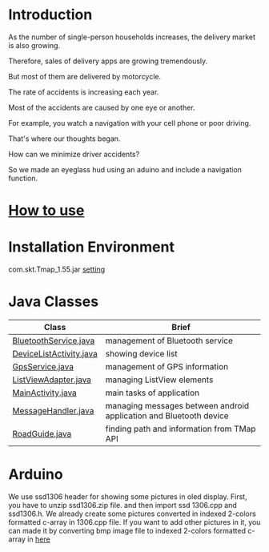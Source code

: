 # Introduction


As the number of single-person households increases, the delivery market is also growing.

Therefore, sales of delivery apps are growing tremendously.

But most of them are delivered by motorcycle.

The rate of accidents is increasing each year.


Most of the accidents are caused by one eye or another.

For example, you watch a navigation with your cell phone or poor driving.

That's where our thoughts began.

How can we minimize driver accidents?

So we made an eyeglass hud using an aduino and include a navigation function.


# [How to use](https://github.com/kjw217/SafeNavi/wiki/HowToUse)

# Installation Environment
com.skt.Tmap_1.55.jar [setting](http://tmapapi.sktelecom.com/main.html#android/guide/androidGuide.sample1)

# Java Classes
**Class** | **Brief**
---|---
[BluetoothService.java](https://github.com/kjw217/SafeNavi/wiki/BluetoothService) | management of Bluetooth service
[DeviceListActivity.java](https://github.com/kjw217/SafeNavi/wiki/DeviceListActivity) | showing device list
[GpsService.java](https://github.com/kjw217/SafeNavi/wiki/GpsService) | management of GPS information
[ListViewAdapter.java](https://github.com/kjw217/SafeNavi/wiki/ListViewAdapter) | managing ListView elements
[MainActivity.java](https://github.com/kjw217/SafeNavi/wiki/MainActivity) | main tasks of application
[MessageHandler.java](https://github.com/kjw217/SafeNavi/wiki/MessageHandler) | managing messages between android application and Bluetooth device
[RoadGuide.java](https://github.com/kjw217/SafeNavi/wiki/RoadGuide) | finding path and information from TMap API

# Arduino
We use ssd1306 header for showing some pictures in oled display.
First, you have to unzip ssd1306.zip file. and then import ssd 1306.cpp and ssd1306.h.
We already create some pictures converted in indexed 2-colors formatted c-array in 1306.cpp file.
If you want to add other pictures in it, you can made it by converting bmp image file to indexed 2-colors formatted c-array in [here](https://littlevgl.com/image-to-c-array) 

